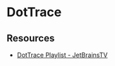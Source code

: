 # DotTrace

## Resources

- [DotTrace Playlist - JetBrainsTV](https://www.youtube.com/playlist?list=PLQ176FUIyIUbfsTxYqjlAMTm8JAYZKNGu)